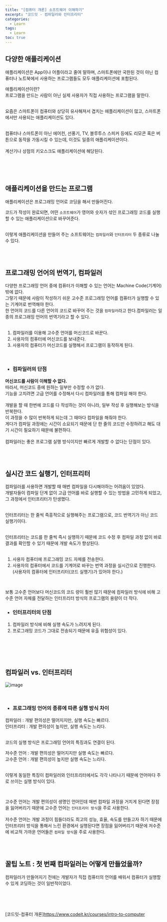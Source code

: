 ```yaml
---
title: "[컴퓨터 개론] 소프트웨어 이해하기"
excerpt: "코드잇 - 컴파일러와 인터프리터"
categories: 
  - Learn
tags: 
  - Learn
toc: true
---
```



## 다양한 애플리케이션

애플리케이션은 App이나 어플이라고 줄여 말하며, 스마트폰에만 국한된 것이 아닌 컴퓨터나 노트북에서 사용하는 프로그램들도 모두 애플리케이션에 포함된다.<br>

애플리케이션이란?<br>
프로그램을 만드는 사람이 아닌 실제 사용자가 직접 사용하는 프로그램을 말한다.<br><br>


요즘은 스마트폰이 컴퓨터와 상당히 유사해져서 겹치는 애플리케이션이 많고, 스마트폰에서만 사용되는 애플리케이션도 있다.<br>
<br>

컴퓨터나 스마트폰이 아닌 에어컨, 선풍기, TV, 블루투스 스피커 등에도 리모콘 혹은 버튼으로 동작을 가동시킬 수 있는데, 이것도 일종의 애플리케이션이다.<br>
<br>
계산기나 상점의 키오스크도 애플리케이션에 해당된다.<br>
<br>

<br><br>

## 애플리케이션을 만드는 프로그램

애플리케이션은 프로그래밍 언어로 코딩을 해서 만들어진다.<br>

코드가 작성이 완료되면, 어떤 `소프트웨어`가 영어와 숫자가 섞인 프로그래밍 코드를 실행할 수 있는 애플리케이션으로 바꾸어준다.<br>
<br>

이렇게 애플리케이션을 만들어 주는 소프트웨어는 `컴파일러`와 `인터프리터` 두 종류로 나눌 수 있다.<br>

<br><br>

## 프로그래밍 언어의 번역기, 컴파일러

다양한 프로그래밍 언어 중에 컴퓨터가 이해할 수 있는 언어는 Machine Code(기계어) 밖에 없다.<br>
그렇기 때문에 사람이 작성하기 쉬운 고수준 프로그래밍 언어를 컴퓨터가 실행할 수 있는 기계어로 번역해야 한다.<br>
한 언어의 코드를 다른 언어의 코드로 바꾸어 주는 것을 `컴파일러`라고 한다.컴파일러는 일종의 프로그래밍 언어의 번역기라고 할 수 있다.<br>
<br>

1. 컴파일러를 이용해 고수준 언어를 머신코드로 바꾼다.<br>
2. 사용자의 컴퓨터에 머신코드를 보내준다.<br>
3. 사용자의 컴퓨터가 머신코드를 실행해서 프로그램이 동작하게 된다.<br>
<br>

- <h3>컴파일러의 단점</h3>

**머신코드를 사람이 이해할 수 없다.**<br>
따라서, 머신코드 중에 원하는 일부만 수정할 수가 없다.<br>
기능을 고치려면 고급 언어를 수정해서 다시 컴파일러를 통해 컴파일 해야 한다.<br>
<br>
개발을 할 때 한번에 코드를 다 작성하는 것이 아니라, 일부 작성 후 실행해보는 방식을 반복한다.<br>
이 과정을 수 많이 반복하게 되는데 그 때마다 컴파일을 해줘야 한다.<br>
게다가 컴파일 과정에는 시간이 소요되기 때문에 단 한 줄의 코드만 수정하려고 해도 대기 시간이 필요하기 때문에 불편하다.<br><br>
컴파일러는 좋은 프로그램 실행 방식이지만 빠르게 개발할 수 없다는 단점이 있다.<br>


<br><br>

## 실시간 코드 실행기, 인터프리터

컴파일러를 사용하면 개발할 때 매번 컴파일을 다시해야하는 어려움이 있었다.<br>
개발자들이 컴파일 단계 없이 고급 언어를 바로 실행할 수 있는 방법을 고민하게 되었고, 그 과정에서 인터프리터가 탄생했다.<br>
<br>

인터프리터는 한 줄씩 즉흥적으로 실행해주는 프로그램으로, 코드 번역기가 아닌 코드 실행기이다.<br><br>

인터프리터는 코드를 한 줄씩 즉시 실행하기 때문에 코드 수정 후 컴파일 과정 없이 바로 결과를 확인할 수 있기 때문에 개발 속도가 향상된다.<br>
<br>

1. 사용자 컴퓨터에 프로그래밍 코드 자체를 전송한다.<br>
2. 사용자의 컴퓨터에서 코드를 기계어로 바꾸는 번역 과정을 실시간으로 진행한다.<br>
(사용자의 컴퓨터에 인터프리터(코드 실행기)가 있어야 한다.)<br>
<br>

보통 고수준 언어보다 머신코드의 코드 량이 훨씬 많기 때문에 컴파일러 방식에 비해 고수준 언어 자체를 전달하는 인터프리터 방식의 프로그램의 용량이 더 작다.<br>

- <h3>인터프리터의 단점</h3>

1. 컴파일러 방식에 비해 실행 속도가 느려지게 된다.<br>
2. 프로그래밍 코드가 그대로 전송되기 때문에 유출 위험성이 있다.<br>
<br>

<br><br>

## 컴파일러 vs. 인터프리터

![image](https://user-images.githubusercontent.com/73421820/125194864-1e81f980-e28e-11eb-9f70-06c339a72072.png)

<br>

- <h3>프로그래밍 언어의 종류에 따른 실행 방식 차이</h3>

컴파일러 : 개발 편의성은 떨어지지만, 실행 속도는 빠르다.<br>
인터프리터 : 개발 편의성이 높지만, 실행 속도는 느리다.<br>
<br>

코드의 실행 방식은 프로그래밍 언어의 특징과도 연결이 된다.<br>

저수준 언어 : 개발 편의성은 떨어지지만 실행 속도는 빠르다.<br>
고수준 언어 : 개발 편의성이 높지만 실행 속도는 느리다.<br>
<br>

이렇게 동일한 특징이 컴파일러와 인터프리터에서도 각각 나타나기 때문에 언어마다 주로 쓰이는 실행 방식이 있다.<br>

<br>

고수준 언어는 개발 편의성이 생명인 언어인데 매번 컴파일 과정을 거치게 된다면 장점을 잃어버리기 때문에  고수준 언어는 `인터프리터 방식`을 주로 사용한다.<br>
<br>
저수준 언어는 개발 과정이 힘들더라도 최고의 성능, 효율, 속도를 만들고자 하기 때문에 인터프리터 방식을 통해서 느린 환경에서 실행된다면 장점을 잃어버리기 때문에 저수준에 비교적 가까운 언어들은 `컴파일 방식`을 주로 사용한다.<br>


<br><br>

## 꿀팁 노트 : 첫 번째 컴파일러는 어떻게 만들었을까?

컴파일러가 만들어지기 전에는 개발자가 직접 컴퓨터의 언어를 배워서 컴퓨터가 실행할 수 있게 코딩하는 것이 일반적이었다.<br>



<br>
<br><br>


[코드잇-컴퓨터 개론]<https://www.codeit.kr/courses/intro-to-computer>